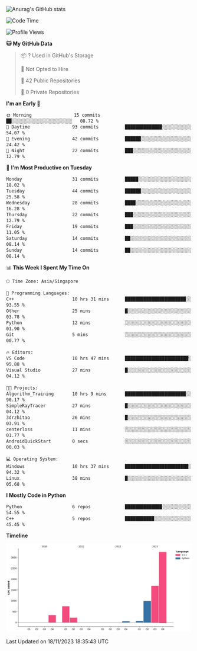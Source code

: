 ![Anurag's GitHub stats](https://github-readme-stats.vercel.app/api?username=OnePointFive99&show_icons=true&theme=transparent)

<!--START_SECTION:waka-->
![Code Time](http://img.shields.io/badge/Code%20Time-14%20hrs%2043%20mins-blue)

![Profile Views](http://img.shields.io/badge/Profile%20Views-70-blue)

**🐱 My GitHub Data** 

> 📦 ? Used in GitHub's Storage 
 > 
> 🚫 Not Opted to Hire
 > 
> 📜 42 Public Repositories 
 > 
> 🔑 0 Private Repositories 
 > 
**I'm an Early 🐤** 

```text
🌞 Morning                15 commits          ██░░░░░░░░░░░░░░░░░░░░░░░   08.72 % 
🌆 Daytime                93 commits          ██████████████░░░░░░░░░░░   54.07 % 
🌃 Evening                42 commits          ██████░░░░░░░░░░░░░░░░░░░   24.42 % 
🌙 Night                  22 commits          ███░░░░░░░░░░░░░░░░░░░░░░   12.79 % 
```
📅 **I'm Most Productive on Tuesday** 

```text
Monday                   31 commits          █████░░░░░░░░░░░░░░░░░░░░   18.02 % 
Tuesday                  44 commits          ██████░░░░░░░░░░░░░░░░░░░   25.58 % 
Wednesday                28 commits          ████░░░░░░░░░░░░░░░░░░░░░   16.28 % 
Thursday                 22 commits          ███░░░░░░░░░░░░░░░░░░░░░░   12.79 % 
Friday                   19 commits          ███░░░░░░░░░░░░░░░░░░░░░░   11.05 % 
Saturday                 14 commits          ██░░░░░░░░░░░░░░░░░░░░░░░   08.14 % 
Sunday                   14 commits          ██░░░░░░░░░░░░░░░░░░░░░░░   08.14 % 
```


📊 **This Week I Spent My Time On** 

```text
🕑︎ Time Zone: Asia/Singapore

💬 Programming Languages: 
C++                      10 hrs 31 mins      ███████████████████████░░   93.55 % 
Other                    25 mins             █░░░░░░░░░░░░░░░░░░░░░░░░   03.78 % 
Python                   12 mins             ░░░░░░░░░░░░░░░░░░░░░░░░░   01.90 % 
Git                      5 mins              ░░░░░░░░░░░░░░░░░░░░░░░░░   00.77 % 

🔥 Editors: 
VS Code                  10 hrs 47 mins      ████████████████████████░   95.88 % 
Visual Studio            27 mins             █░░░░░░░░░░░░░░░░░░░░░░░░   04.12 % 

🐱‍💻 Projects: 
Algorithm_Training       10 hrs 9 mins       ███████████████████████░░   90.17 % 
SimpleRayTracer          27 mins             █░░░░░░░░░░░░░░░░░░░░░░░░   04.12 % 
3drzhitao                26 mins             █░░░░░░░░░░░░░░░░░░░░░░░░   03.91 % 
centerloss               11 mins             ░░░░░░░░░░░░░░░░░░░░░░░░░   01.77 % 
AndroidQuickStart        0 secs              ░░░░░░░░░░░░░░░░░░░░░░░░░   00.03 % 

💻 Operating System: 
Windows                  10 hrs 37 mins      ████████████████████████░   94.32 % 
Linux                    38 mins             █░░░░░░░░░░░░░░░░░░░░░░░░   05.68 % 
```

**I Mostly Code in Python** 

```text
Python                   6 repos             ██████████████░░░░░░░░░░░   54.55 % 
C++                      5 repos             ███████████░░░░░░░░░░░░░░   45.45 % 
```



**Timeline**

![Lines of Code chart](https://raw.githubusercontent.com/OnePointFive99/OnePointFive99/main/assets/bar_graph.png)


 Last Updated on 18/11/2023 18:35:43 UTC
<!--END_SECTION:waka-->

  
